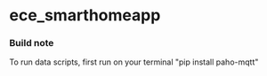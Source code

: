 # ece_smarthomeapp

### Build note
To run data scripts, first run on your terminal "pip install paho-mqtt"
